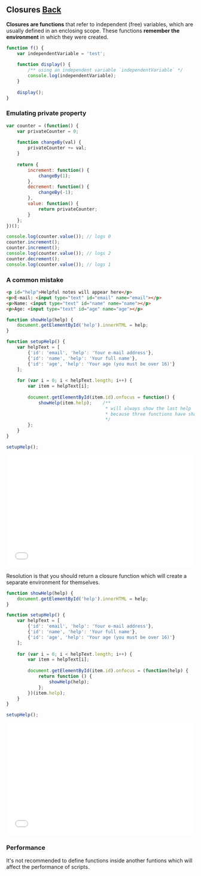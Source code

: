 ## Closures [Back](./../JavaScript.md)

**Closures are functions** that refer to independent (free) variables, which are usually defined in an enclosing scope. These functions **remember the environment** in which they were created.

```js
function f() {
    var independentVariable = 'test';
    
    function display() {
        /** using an independent variable `independentVariable` */
        console.log(independentVariable);
    }
    
    display();
}
```

### Emulating private property

```js
var counter = (function() {
    var privateCounter = 0;
    
    function changeBy(val) {
        privateCounter += val;
    }
    
    return {
        increment: function() {
            changeBy(1);
        },
        decrement: function() {
            changeBy(-1);
        },
        value: function() {
            return privateCounter;
        }
    };
})();

console.log(counter.value()); // logs 0
counter.increment();
counter.increment();
console.log(counter.value()); // logs 2
counter.decrement();
console.log(counter.value()); // logs 1
```

### A common mistake

```html
<p id="help">Helpful notes will appear here</p>
<p>E-mail: <input type="text" id="email" name="email"></p>
<p>Name: <input type="text" id="name" name="name"></p>
<p>Age: <input type="text" id="age" name="age"></p>
```

```js
function showHelp(help) {
    document.getElementById('help').innerHTML = help;
}

function setupHelp() {
    var helpText = [
        {'id': 'email', 'help': 'Your e-mail address'},
        {'id': 'name', 'help': 'Your full name'},
        {'id': 'age', 'help': 'Your age (you must be over 16)'}
    ];
    
    for (var i = 0; i < helpText.length; i++) {
        var item = helpText[i];
        
        document.getElementById(item.id).onfocus = function() {
            showHelp(item.help);    /**
                                     * will always show the last help
                                     * because three functions have shared the same item
                                     */
        };
    }
}

setupHelp();
```

<iframe height='300' scrolling='no' src='//codepen.io/aleen42/embed/zKYdaZ/?height=300&theme-id=21735&default-tab=js,result&embed-version=2' frameborder='no' allowtransparency='true' allowfullscreen='true' style='width: 100%;'>See the Pen <a href='http://codepen.io/aleen42/pen/zKYdaZ/'>zKYdaZ</a> by aleen42 (<a href='http://codepen.io/aleen42'>@aleen42</a>) on <a href='http://codepen.io'>CodePen</a>.
</iframe>

Resolution is that you should return a closure function which will create a separate environment for themselves.

```js
function showHelp(help) {
    document.getElementById('help').innerHTML = help;
}

function setupHelp() {
    var helpText = [
        {'id': 'email', 'help': 'Your e-mail address'},
        {'id': 'name', 'help': 'Your full name'},
        {'id': 'age', 'help': 'Your age (you must be over 16)'}
    ];
    
    for (var i = 0; i < helpText.length; i++) {
        var item = helpText[i];
        
        document.getElementById(item.id).onfocus = (function(help) {
            return function () {
                showHelp(help);
            }; 
        })(item.help);
    }
}

setupHelp();
```

<iframe height='300' scrolling='no' src='//codepen.io/aleen42/embed/JRjyvQ/?height=300&theme-id=21735&default-tab=js,result&embed-version=2' frameborder='no' allowtransparency='true' allowfullscreen='true' style='width: 100%;'>See the Pen <a href='http://codepen.io/aleen42/pen/JRjyvQ/'>JRjyvQ</a> by aleen42 (<a href='http://codepen.io/aleen42'>@aleen42</a>) on <a href='http://codepen.io'>CodePen</a>.
</iframe>

### Performance

It's not recommended to define functions inside another funtions which will affect the performance of scripts.


